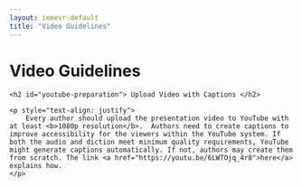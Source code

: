 ```yaml
---
layout: ieeevr-default
title: "Video Guidelines"
---
```


<div>
    <h1 id="video-instructions"> Video Guidelines </h1>

    <h2 id="youtube-preparation"> Upload Video with Captions </h2>

    <p style="text-align: justify">
        Every author should upload the presentation video to YouTube with at least <b>1080p resolution</b>.  Authors need to create captions to improve accessibility for the viewers within the YouTube system. If both the audio and diction meet minimum quality requirements, YouTube might generate captions automatically. If not, authors may create them from scratch. The link <a href="https://youtu.be/6LWTOjq_4r8">here</a> explains how.
    </p>

</div>
